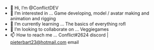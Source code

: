 - 👋 Hi, I’m @ConflictDEV
- 👀 I’m interested in ... Game developing, model / avatar making and animation and rigging
- 🌱 I’m currently learning ... The basics of everything rofl
- 💞️ I’m looking to collaborate on ... Veggiegames
- 📫 How to reach me ... Conflict#2624 discord | pieterbart23@hotmail.com email

<!---
ConflictDEV/ConflictDEV is a ✨ special ✨ repository because its `README.md` (this file) appears on your GitHub profile.
You can click the Preview link to take a look at your changes.
--->
